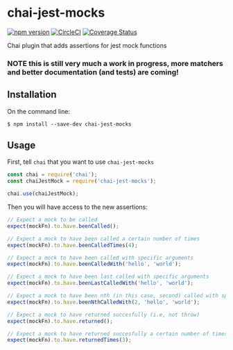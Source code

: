# chai-jest-mocks

[![npm version](https://badge.fury.io/js/chai-jest-mocks.svg)](https://badge.fury.io/js/chai-jest-mocks)
[![CircleCI](https://circleci.com/gh/CaffeinatedCM/chai-jest-mocks/tree/master.svg?style=svg)](https://circleci.com/gh/CaffeinatedCM/chai-jest-mocks/tree/master)
[![Coverage Status](https://coveralls.io/repos/github/CaffeinatedCM/chai-jest-mocks/badge.svg?branch=master)](https://coveralls.io/github/CaffeinatedCM/chai-jest-mocks?branch=master)

Chai plugin that adds assertions for jest mock functions

### __NOTE__ this is still very much a work in progress, more matchers and better documentation (and tests) are coming!

## Installation

On the command line:

```
$ npm install --save-dev chai-jest-mocks
```

## Usage

First, tell `chai` that you want to use `chai-jest-mocks`

```javascript
const chai = require('chai');
const chaiJestMock = require('chai-jest-mocks');

chai.use(chaiJestMock);
```

Then you will have access to the new assertions:

```javascript
// Expect a mock to be called
expect(mockFn).to.have.beenCalled();

// Expect a mock to have been called a certain number of times
expect(mockFn).to.have.beenCalledTimes(4);

// Expect a mock to have been called with specific arguments
expect(mockFn).to.have.beenCalledWith('hello', 'world');

// Expect a mock to have been last called with specific arguments
expect(mockFn).to.have.beenLastCalledWith('hello', 'world');

// Expect a mock to have been nth (in this case, second) called with specific arguments
expect(mockFn).to.have.beenNthCalledWith(2, 'hello', 'world');

// Expect a mock to have returned succesfully (i.e, not throw)
expect(mockFn).to.have.returned();

// Expect a mock to have returned succesfully a certain number of times
expect(mockFn).to.have.returnedTimes(3);
```
